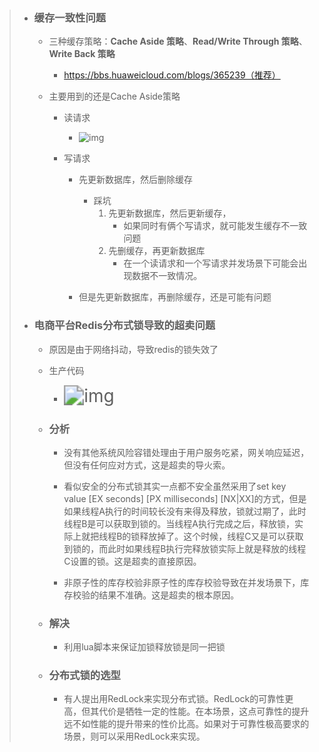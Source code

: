 > - ### 缓存一致性问题
>
>   - 三种缓存策略：**Cache Aside 策略**、**Read/Write Through 策略**、**Write Back 策略**
>     - https://bbs.huaweicloud.com/blogs/365239（推荐）
>
>   - 主要用到的还是Cache Aside策略
>
>     - 读请求
>       - <img src="https://leslieyedoc.oss-cn-shanghai.aliyuncs.com/img/20250909-154523-8209378_6e95d117-32a1-46f3-f779-9fe27cab94a2.png" alt="img" style="zoom:100%; float:left" />
>
>     - 写请求
>
>       - 先更新数据库，然后删除缓存
>         - 踩坑
>           1. 先更新数据库，然后更新缓存，
>              - 如果同时有俩个写请求，就可能发生缓存不一致问题
>           2. 先删缓存，再更新数据库
>              - 在一个读请求和一个写请求并发场景下可能会出现数据不一致情况。
>
>       - 但是先更新数据库，再删除缓存，还是可能有问题
>
> - ### 电商平台Redis分布式锁导致的超卖问题
>
>   - 原因是由于网络抖动，导致redis的锁失效了
>
>   - 生产代码
>     - <img src="https://leslieyedoc.oss-cn-shanghai.aliyuncs.com/img/20250909-154745-8209378_868a5f23-f7ee-4f80-c512-0581d6052982.png" alt="img" style="zoom:200%;" />
>
>   - ### 分析
>
>     - 没有其他系统风险容错处理由于用户服务吃紧，网关响应延迟，但没有任何应对方式，这是超卖的导火索。
>
>     - 看似安全的分布式锁其实一点都不安全虽然采用了set key value [EX seconds] [PX milliseconds] [NX|XX]的方式，但是如果线程A执行的时间较长没有来得及释放，锁就过期了，此时线程B是可以获取到锁的。当线程A执行完成之后，释放锁，实际上就把线程B的锁释放掉了。这个时候，线程C又是可以获取到锁的，而此时如果线程B执行完释放锁实际上就是释放的线程C设置的锁。这是超卖的直接原因。
>
>     - 非原子性的库存校验非原子性的库存校验导致在并发场景下，库存校验的结果不准确。这是超卖的根本原因。
>
>   - ### 解决
>
>     - 利用lua脚本来保证加锁释放锁是同一把锁
>
>   - ### 分布式锁的选型
>
>     - 有人提出用RedLock来实现分布式锁。RedLock的可靠性更高，但其代价是牺牲一定的性能。在本场景，这点可靠性的提升远不如性能的提升带来的性价比高。如果对于可靠性极高要求的场景，则可以采用RedLock来实现。